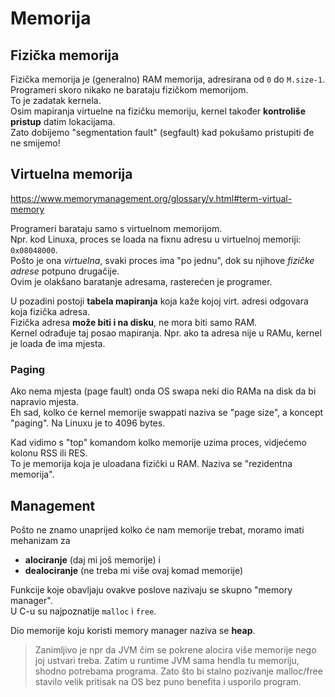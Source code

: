 
# Memorija

## Fizička memorija
Fizička memorija je (generalno) RAM memorija, adresirana od `0` do `M.size-1`.  
Programeri skoro nikako ne barataju fizičkom memorijom.  
To je zadatak kernela.  
Osim mapiranja virtuelne na fizičku memoriju, kernel također **kontroliše pristup** datim lokacijama.  
Zato dobijemo "segmentation fault" (segfault) kad pokušamo pristupiti đe ne smijemo!

## Virtuelna memorija

https://www.memorymanagement.org/glossary/v.html#term-virtual-memory

Programeri barataju samo s virtuelnom memorijom.  
Npr. kod Linuxa, proces se loada na fixnu adresu u virtuelnoj memoriji: `0x08048000`.  
Pošto je ona *virtuelna*, svaki proces ima "po jednu", dok su njihove *fizičke adrese* potpuno drugačije.  
Ovim je olakšano baratanje adresama, rasterećen je programer.

U pozadini postoji **tabela mapiranja** koja kaže kojoj virt. adresi odgovara koja fizička adresa.  
Fizička adresa **može biti i na disku**, ne mora biti samo RAM.  
Kernel odrađuje taj posao mapiranja. Npr. ako ta adresa nije u RAMu, kernel je loada đe ima mjesta.  


### Paging
Ako nema mjesta (page fault) onda OS swapa neki dio RAMa na disk da bi napravio mjesta.  
Eh sad, kolko će kernel memorije swappati naziva se "page size", a koncept "paging". 
Na Linuxu je to 4096 bytes.

Kad vidimo s "top" komandom kolko memorije uzima proces, vidjećemo kolonu RSS ili RES.  
To je memorija koja je uloadana fizički u RAM. 
Naziva se "rezidentna memorija".

## Management

Pošto ne znamo unaprijed kolko će nam memorije trebat, moramo imati mehanizam za 
- **alociranje** (daj mi još memorije) i 
- **dealociranje** (ne treba mi više ovaj komad memorije)

Funkcije koje obavljaju ovakve poslove nazivaju se skupno "memory manager".  
U C-u su najpoznatije `malloc` i `free`.

Dio memorije koju koristi memory manager naziva se **heap**.

> Zanimljivo je npr da JVM čim se pokrene alocira više memorije nego joj ustvari treba.
Zatim u runtime JVM sama hendla tu memoriju, shodno potrebama programa.
Zato što bi stalno pozivanje malloc/free stavilo velik pritisak na OS bez puno benefita i usporilo program.






